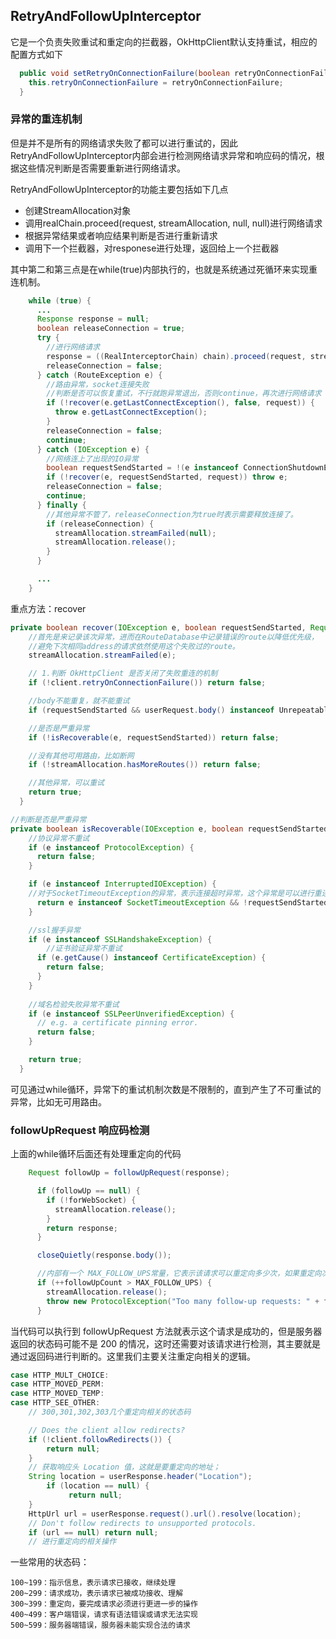 ## RetryAndFollowUpInterceptor

它是一个负责失败重试和重定向的拦截器，OkHttpClient默认支持重试，相应的配置方式如下
```java
  public void setRetryOnConnectionFailure(boolean retryOnConnectionFailure) {
    this.retryOnConnectionFailure = retryOnConnectionFailure;
  }
```

### 异常的重连机制
但是并不是所有的网络请求失败了都可以进行重试的，因此RetryAndFollowUpInterceptor内部会进行检测网络请求异常和响应码的情况，根据这些情况判断是否需要重新进行网络请求。

RetryAndFollowUpInterceptor的功能主要包括如下几点

* 创建StreamAllocation对象  
* 调用realChain.proceed(request, streamAllocation, null, null)进行网络请求  
* 根据异常结果或者响应结果判断是否进行重新请求   
* 调用下一个拦截器，对responese进行处理，返回给上一个拦截器

其中第二和第三点是在while(true)内部执行的，也就是系统通过死循环来实现重连机制。
```java
    while (true) {
      ...
      Response response = null;
      boolean releaseConnection = true;
      try {
        //进行网络请求
        response = ((RealInterceptorChain) chain).proceed(request, streamAllocation, null, null);
        releaseConnection = false;
      } catch (RouteException e) {
        //路由异常，socket连接失败
        //判断是否可以恢复重试，不行就跑异常退出，否则continue，再次进行网络请求
        if (!recover(e.getLastConnectException(), false, request)) {
          throw e.getLastConnectException();
        }
        releaseConnection = false;
        continue;
      } catch (IOException e) {
        //网络连上了出现的IO异常
        boolean requestSendStarted = !(e instanceof ConnectionShutdownException);
        if (!recover(e, requestSendStarted, request)) throw e;
        releaseConnection = false;
        continue;
      } finally {
        //其他异常不管了，releaseConnection为true时表示需要释放连接了。
        if (releaseConnection) {
          streamAllocation.streamFailed(null);
          streamAllocation.release();
        }
      }

      ...
    }
```
重点方法：recover
```java
private boolean recover(IOException e, boolean requestSendStarted, Request userRequest) {
    //首先是来记录该次异常，进而在RouteDatabase中记录错误的route以降低优先级，
    //避免下次相同address的请求依然使用这个失败过的route。
    streamAllocation.streamFailed(e);

    // 1.判断 OkHttpClient 是否关闭了失败重连的机制
    if (!client.retryOnConnectionFailure()) return false;

    //body不能重复，就不能重试
    if (requestSendStarted && userRequest.body() instanceof UnrepeatableRequestBody) return false;

    //是否是严重异常
    if (!isRecoverable(e, requestSendStarted)) return false;

    //没有其他可用路由，比如断网
    if (!streamAllocation.hasMoreRoutes()) return false;

    //其他异常，可以重试
    return true;
  }

//判断是否是严重异常
private boolean isRecoverable(IOException e, boolean requestSendStarted) {
    //协议异常不重试
    if (e instanceof ProtocolException) {
      return false;
    }

    if (e instanceof InterruptedIOException) {
    //对于SocketTimeoutException的异常，表示连接超时异常，这个异常是可以进行重连的
      return e instanceof SocketTimeoutException && !requestSendStarted;
    }

    //ssl握手异常
    if (e instanceof SSLHandshakeException) {
        //证书验证异常不重试
      if (e.getCause() instanceof CertificateException) {
        return false;
      }
    }
    
    //域名检验失败异常不重试
    if (e instanceof SSLPeerUnverifiedException) {
      // e.g. a certificate pinning error.
      return false;
    }

    return true;
  }  
```
可见通过while循环，异常下的重试机制次数是不限制的，直到产生了不可重试的异常，比如无可用路由。

### followUpRequest 响应码检测
上面的while循环后面还有处理重定向的代码
```java
    Request followUp = followUpRequest(response);

      if (followUp == null) {
        if (!forWebSocket) {
          streamAllocation.release();
        }
        return response;
      }

      closeQuietly(response.body());

      //内部有一个 MAX_FOLLOW_UPS常量，它表示该请求可以重定向多少次，如果重定向次数超过20次，将不再重定向
      if (++followUpCount > MAX_FOLLOW_UPS) {
        streamAllocation.release();
        throw new ProtocolException("Too many follow-up requests: " + followUpCount);
      }
```
当代码可以执行到 followUpRequest 方法就表示这个请求是成功的，但是服务器返回的状态码可能不是 200 的情况，这时还需要对该请求进行检测，其主要就是通过返回码进行判断的。这里我们主要关注重定向相关的逻辑。

```java
case HTTP_MULT_CHOICE:
case HTTP_MOVED_PERM:
case HTTP_MOVED_TEMP:
case HTTP_SEE_OTHER:
    // 300,301,302,303几个重定向相关的状态码

    // Does the client allow redirects?
    if (!client.followRedirects()) {
        return null;
    }
    // 获取响应头 Location 值，这就是要重定向的地址；
    String location = userResponse.header("Location");
        if (location == null) {
             return null;
    }
    HttpUrl url = userResponse.request().url().resolve(location);
    // Don't follow redirects to unsupported protocols.
    if (url == null) return null;
    // 进行重定向的相关操作
```

一些常用的状态码：
```
100~199：指示信息，表示请求已接收，继续处理
200~299：请求成功，表示请求已被成功接收、理解
300~399：重定向，要完成请求必须进行更进一步的操作
400~499：客户端错误，请求有语法错误或请求无法实现
500~599：服务器端错误，服务器未能实现合法的请求
```